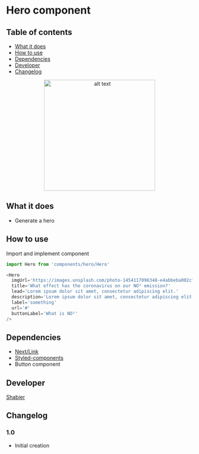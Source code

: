 # Hero component

## Table of contents
  - [What it does](#what-it-does)
  - [How to use](#how-to-use)
  - [Dependencies](#dependencies)
  - [Developer](#developer)
  - [Changelog](#changelog)

<div style="text-align:center"><img src="screenshot.png" alt="alt text" width="300"/></div>

## What it does 
* Generate a hero

## How to use
Import and implement component

```js
import Hero from 'components/hero/Hero'

<Hero
  imgUrl='https://images.unsplash.com/photo-1454117096348-e4abbeba002c?ixid=MXwxMjA3fDB8MHxwaG90by1wYWdlfHx8fGVufDB8fHw%3D'
  title='What effect has the coronavirus on our NO² emission?'
  lead='Lorem ipsum dolor sit amet, consectetur adipiscing elit.'
  description='Lorem ipsum dolor sit amet, consectetur adipiscing elit, sed do eiusmod tempor incididunt ut labore et dolore magna aliqua. Praesent elementum facilisis leo vel fringilla est ullamcorper eget. At imperdiet dui accumsan sit amet nulla facilisi morbi tempus.'
  label='something'
  url='#'
  buttonLabel='What is NO²'
/>
```

## Dependencies
* [Next/Link](https://nextjs.org/docs/api-reference/next/link)
* [Styled-components](https://styled-components.com/)
* Button component

## Developer
[Shabier](https://www.github.com/sjagoori)

## Changelog

### 1.0
* Initial creation